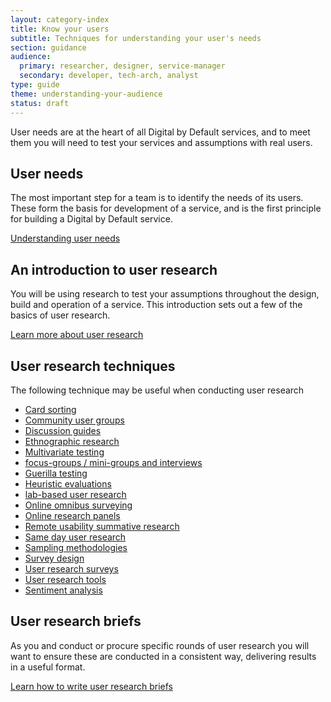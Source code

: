 ```yaml
---
layout: category-index
title: Know your users
subtitle: Techniques for understanding your user's needs
section: guidance
audience:
  primary: researcher, designer, service-manager
  secondary: developer, tech-arch, analyst
type: guide
theme: understanding-your-audience
status: draft
---
```


User needs are at the heart of all Digital by Default services, and to meet them you will need to test your services and assumptions with real users.

## User needs

The most important step for a team is to identify the needs of its users. These form the basis for development of a service, and is the first principle for building a Digital by Default service.

[Understanding user needs](understandinguserneeds.html)


## An introduction to user research

You will be using research to test your assumptions throughout the design, build and operation of a service. This introduction sets out a few of the basics of user research.

[Learn more about user research](introductiontouserresearch.html)

## User research techniques

The following technique may be useful when conducting user research

<ul>
  <li><a href="/users/cardsorting.html">Card sorting</a></li>
  <li><a href="/users/user-research/communityusergroups.html">Community user groups</a></li>
  <li><a href="/users/user-research/discussionguides.html">Discussion guides</a></li>
  <li><a href="/users/user-research/ethnographicresearch.html">Ethnographic research</a></li>
  <li><a href="/users/user-research/multivariatetesting.html">Multivariate testing</a></li>
  <li><a href="/users/user-research/focusgroupsminigroupsandinterviews.html">focus-groups / mini-groups and interviews</a></li>
  <li><a href="/users/user-research/guerillatesting.html">Guerilla testing</a></li>
  <li><a href="/users/user-research/heuristicevaluations.html">Heuristic evaluations</a></li>
  <li><a href="/users/user-research/labbasedusertesting.html">lab-based user research</a></li>
  <li><a href="/users/user-research/onlineomnibussurveying.html">Online omnibus surveying</a></li>
  <li><a href="/users/user-research/onlineresearchpanels.html">Online research panels</a></li>
  <li><a href="/users/user-research/remoteusabilitysummativetesting.html">Remote usability summative research</a></li>
  <li><a href="/users/user-research/samedayusertesting.html">Same day user research</a></li>
  <li><a href="/users/user-research/samplingmethodologies.html">Sampling methodologies</a></li>
  <li><a href="/users/user-research/surveydesign.html">Survey design</a></li>
  <li><a href="/users/user-research/userresearchsurveys.html">User research surveys</a></li>
  <li><a href="/users/user-research/userresearchtools.html">User research tools</a></li>
  <li><a href="/users/user-research/sentimentanalysis.html">Sentiment analysis</a></li>
</ul>

## User research briefs

As you and conduct or procure specific rounds of user research you will want to ensure these are conducted in a consistent way, delivering results in a useful format.

[Learn how to write user research briefs](/users/user-research/userresearchbriefs.html)
